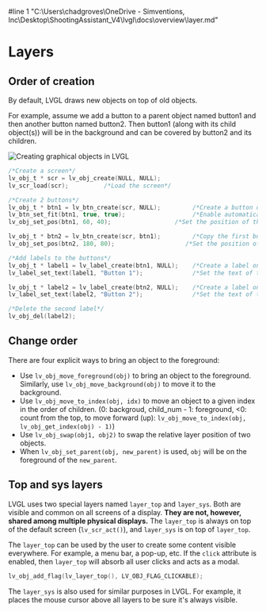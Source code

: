 #line 1 "C:\\Users\\chadgroves\\OneDrive - Simventions, Inc\\Desktop\\ShootingAssistant_V4\\lvgl\\docs\\overview\\layer.md"

# Layers

## Order of creation

By default, LVGL draws new objects on top of old objects.

For example, assume we add a button to a parent object named button1 and then another button named button2. Then button1 (along with its child object(s)) will be in the background and can be covered by button2 and its children.


![](/misc/layers.png "Creating graphical objects in LVGL")

```c
/*Create a screen*/
lv_obj_t * scr = lv_obj_create(NULL, NULL);
lv_scr_load(scr);          /*Load the screen*/

/*Create 2 buttons*/
lv_obj_t * btn1 = lv_btn_create(scr, NULL);         /*Create a button on the screen*/
lv_btn_set_fit(btn1, true, true);                   /*Enable automatically setting the size according to content*/
lv_obj_set_pos(btn1, 60, 40);              	   /*Set the position of the button*/

lv_obj_t * btn2 = lv_btn_create(scr, btn1);         /*Copy the first button*/
lv_obj_set_pos(btn2, 180, 80);                    /*Set the position of the button*/

/*Add labels to the buttons*/
lv_obj_t * label1 = lv_label_create(btn1, NULL);	/*Create a label on the first button*/
lv_label_set_text(label1, "Button 1");          	/*Set the text of the label*/

lv_obj_t * label2 = lv_label_create(btn2, NULL);  	/*Create a label on the second button*/
lv_label_set_text(label2, "Button 2");            	/*Set the text of the label*/

/*Delete the second label*/
lv_obj_del(label2);
```

## Change order

There are four explicit ways to bring an object to the foreground:
- Use `lv_obj_move_foreground(obj)` to bring an object to the foreground. Similarly, use `lv_obj_move_background(obj)` to move it to the background.
- Use `lv_obj_move_to_index(obj, idx)` to move an object to a given index in the order of children. (0: backgroud, child_num - 1: foreground, <0: count from the top, to move forward (up): `lv_obj_move_to_index(obj, lv_obj_get_index(obj) - 1)`)
- Use `lv_obj_swap(obj1, obj2)` to swap the relative layer position of two objects.
- When `lv_obj_set_parent(obj, new_parent)` is used, `obj` will be on the foreground of the `new_parent`.


## Top and sys layers

LVGL uses two special layers named `layer_top` and `layer_sys`.
Both are visible and common on all screens of a display. **They are not, however, shared among multiple physical displays.** The `layer_top` is always on top of the default screen (`lv_scr_act()`), and `layer_sys` is on top of `layer_top`.

The `layer_top` can be used by the user to create some content visible everywhere. For example, a menu bar, a pop-up, etc. If the `click` attribute is enabled, then `layer_top` will absorb all user clicks and acts as a modal.
```c
lv_obj_add_flag(lv_layer_top(), LV_OBJ_FLAG_CLICKABLE);
```

The `layer_sys` is also used for similar purposes in LVGL. For example, it places the mouse cursor above all layers to be sure it's always visible.
